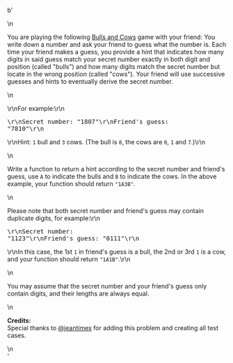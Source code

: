 b'<div class="question-description">\n<p><p>You are playing the following <a href="https://en.wikipedia.org/wiki/Bulls_and_Cows" target="_blank">Bulls and Cows</a> game with your friend: You write down a number and ask your friend to guess what the number is. Each time your friend makes a guess, you provide a hint that indicates how many digits in said guess match your secret number exactly in both digit and position (called "bulls") and how many digits match the secret number but locate in the wrong position (called "cows"). Your friend will use successive guesses and hints to eventually derive the secret number.</p>\n<p>\r\nFor example:\r\n<pre>\r\nSecret number:  "1807"\r\nFriend\'s guess: "7810"\r\n</pre>\r\nHint: <code>1</code> bull and <code>3</code> cows. (The bull is <code>8</code>, the cows are <code>0</code>, <code>1</code> and <code>7</code>.)\r\n</p>\n<p>Write a function to return a hint according to the secret number and friend\'s guess, use <code>A</code> to indicate the bulls and <code>B</code> to indicate the cows. In the above example, your function should return <code>"1A3B"</code>. </p>\n<p>Please note that both secret number and friend\'s guess may contain duplicate digits, for example:\r\n<pre>\r\nSecret number:  "1123"\r\nFriend\'s guess: "0111"\r\n</pre>\r\nIn this case, the 1st <code>1</code> in friend\'s guess is a bull, the 2nd or 3rd <code>1</code> is a cow, and your function should return <code>"1A1B"</code>.\r\n</p>\n<p>You may assume that the secret number and your friend\'s guess only contain digits, and their lengths are always equal.</p>\n<p><b>Credits:</b><br/>Special thanks to <a href="https://leetcode.com/discuss/user/jeantimex">@jeantimex</a> for adding this problem and creating all test cases.</p></p>\n</div>'